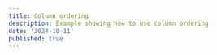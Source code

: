 ```yaml
---
title: Column ordering
description: Example showing how to use column ordering
date: '2024-10-11'
published: true
---
```

<script>
  import GridWrapper from './grid-wrapper.svelte'
</script>

<GridWrapper />